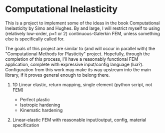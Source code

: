Computational Inelasticity
==========================

This is a project to implement some of the ideas in the book
Computational Inelasticity by Simo and Hughes. By and large,
I will restrict myself to using (relatively low-order, p=1 or 2)
continuous-Galerkin FEM, unless something else is specifically 
called for.

The goals of this project are similar to (and will occur in
parallel with) the "Computational Methods for Plasticity" project.
Hopefully, through the completion of this process, I'll have a
reasonably functional FEM application, complete with expressive
input/config language (lua?). Configuration from this work may
make its way upstream into the main library, if it proves general
enough to belong there.

1) 1D Linear elastic, return mapping, single element (python script, not FEM)
	- Perfect plastic
	- Isotropic hardening
	- Kinematic hardening
	
2) Linear-elastic FEM with reasonable input/output, config, material specification

